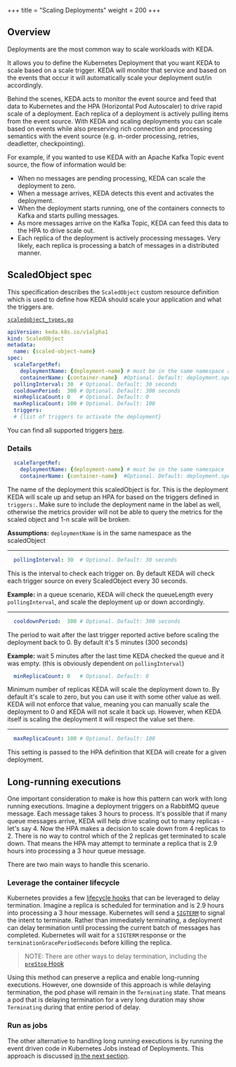 +++
title = "Scaling Deployments"
weight = 200
+++

## Overview

Deployments are the most common way to scale workloads with KEDA.

It allows you to define the Kubernetes Deployment that you want KEDA to scale based on a scale trigger. KEDA will monitor that service and based on the events that occur it will automatically scale your deployment out/in accordingly.

Behind the scenes, KEDA acts to monitor the event source and feed that data to Kubernetes and the HPA (Horizontal Pod Autoscaler) to drive rapid scale of a deployment.  Each replica of a deployment is actively pulling items from the event source.  With KEDA and scaling deployments you can scale based on events while also preserving rich connection and processing semantics with the event source (e.g. in-order processing, retries, deadletter, checkpointing).

For example, if you wanted to use KEDA with an Apache Kafka Topic event source, the flow of information would be:

* When no messages are pending processing, KEDA can scale the deployment to zero.
* When a message arrives, KEDA detects this event and activates the deployment.
* When the deployment starts running, one of the containers connects to Kafka and starts pulling messages.
* As more messages arrive on the Kafka Topic, KEDA can feed this data to the HPA to drive scale out.
* Each replica of the deployment is actively processing messages.  Very likely, each replica is processing a batch of messages in a distributed manner.

## ScaledObject spec

This specification describes the `ScaledObject` custom resource definition which is used to define how KEDA should scale your application and what the triggers are.

[`scaledobject_types.go`](https://github.com/kedacore/keda/blob/master/pkg/apis/keda/v1alpha1/scaledobject_types.go)

```yaml
apiVersion: keda.k8s.io/v1alpha1
kind: ScaledObject
metadata:
  name: {scaled-object-name}
spec:
  scaleTargetRef:
    deploymentName: {deployment-name} # must be in the same namespace as the ScaledObject
    containerName: {container-name}  #Optional. Default: deployment.spec.template.spec.containers[0]
  pollingInterval: 30  # Optional. Default: 30 seconds
  cooldownPeriod:  300 # Optional. Default: 300 seconds
  minReplicaCount: 0   # Optional. Default: 0
  maxReplicaCount: 100 # Optional. Default: 100
  triggers:
  # {list of triggers to activate the deployment}
```

You can find all supported triggers [here](/docs/scalers).

### Details
```yaml
  scaleTargetRef:
    deploymentName: {deployment-name} # must be in the same namespace
    containerName: {container-name}  #Optional. Default: deployment.spec.template.spec.containers[0]
```

The name of the deployment this scaledObject is for. This is the deployment KEDA will scale up and setup an HPA for based on the triggers defined in `triggers:`. Make sure to include the deployment name in the label as well, otherwise the metrics provider will not be able to query the metrics for the scaled object and 1-n scale will be broken.

**Assumptions:** `deploymentName` is in the same namespace as the scaledObject

---

```yaml
  pollingInterval: 30  # Optional. Default: 30 seconds
```

This is the interval to check each trigger on. By default KEDA will check each trigger source on every ScaledObject every 30 seconds.

**Example:** in a queue scenario, KEDA will check the queueLength every `pollingInterval`, and scale the deployment up or down accordingly.

---

```yaml
  cooldownPeriod:  300 # Optional. Default: 300 seconds
```

The period to wait after the last trigger reported active before scaling the deployment back to 0. By default it's 5 minutes (300 seconds)

**Example:** wait 5 minutes after the last time KEDA checked the queue and it was empty. (this is obviously dependent on `pollingInterval`)

```yaml
  minReplicaCount: 0   # Optional. Default: 0
```

Minimum number of replicas KEDA will scale the deployment down to. By default it's scale to zero, but you can use it with some other value as well. KEDA will not enforce that value, meaning you can manually scale the deployment to 0 and KEDA will not scale it back up. However, when KEDA itself is scaling the deployment it will respect the value set there.

---

```yaml
  maxReplicaCount: 100 # Optional. Default: 100
```

This setting is passed to the HPA definition that KEDA will create for a given deployment.

## Long-running executions

One important consideration to make is how this pattern can work with long running executions.  Imagine a deployment triggers on a RabbitMQ queue message.  Each message takes 3 hours to process.  It's possible that if many queue messages arrive, KEDA will help drive scaling out to many replicas - let's say 4.  Now the HPA makes a decision to scale down from 4 replicas to 2.  There is no way to control which of the 2 replicas get terminated to scale down.  That means the HPA may attempt to terminate a replica that is 2.9 hours into processing a 3 hour queue message.

There are two main ways to handle this scenario.

### Leverage the container lifecycle

Kubernetes provides a few [lifecycle hooks](https://kubernetes.io/docs/concepts/containers/container-lifecycle-hooks/) that can be leveraged to delay termination.  Imagine a replica is scheduled for termination and is 2.9 hours into processing a 3 hour message.  Kubernetes will send a [`SIGTERM`](https://www.gnu.org/software/libc/manual/html_node/Termination-Signals.html) to signal the intent to terminate.  Rather than immediately terminating, a deployment can delay termination until processing the current batch of messages has completed.  Kubernetes will wait for a `SIGTERM` response or the `terminationGracePeriodSeconds` before killing the replica.

> NOTE: There are other ways to delay termination, including the [`preStop` Hook](https://kubernetes.io/docs/concepts/containers/container-lifecycle-hooks/#container-hooks)

Using this method can preserve a replica and enable long-running executions.  However, one downside of this approach is while delaying termination, the pod phase will remain in the `Terminating` state.  That means a pod that is delaying termination for a very long duration may show `Terminating` during that entire period of delay.

### Run as jobs

The other alternative to handling long running executions is by running the event driven code in Kubernetes Jobs instead of Deployments.  This approach is discussed [in the next section](../scaling-jobs).
